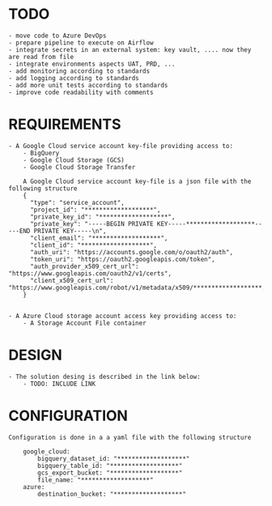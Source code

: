 # TODO
    - move code to Azure DevOps
    - prepare pipeline to execute on Airflow
    - integrate secrets in an external system: key vault, .... now they are read from file
    - integrate environments aspects UAT, PRD, ...
    - add monitoring according to standards
    - add logging according to standards
    - add more unit tests according to standards
    - improve code readability with comments

# REQUIREMENTS
    - A Google Cloud service account key-file providing access to:
        - BigQuery
        - Google Cloud Storage (GCS)
        - Google Cloud Storage Transfer

        A Google Cloud service account key-file is a json file with the following structure
        {
          "type": "service_account",
          "project_id": "*******************",
          "private_key_id": "*******************",
          "private_key": "-----BEGIN PRIVATE KEY-----*******************-----END PRIVATE KEY-----\n",
          "client_email": "*******************",
          "client_id": "*******************",
          "auth_uri": "https://accounts.google.com/o/oauth2/auth",
          "token_uri": "https://oauth2.googleapis.com/token",
          "auth_provider_x509_cert_url": "https://www.googleapis.com/oauth2/v1/certs",
          "client_x509_cert_url": "https://www.googleapis.com/robot/v1/metadata/x509/*******************.iam.gserviceaccount.com"
        }


    - A Azure Cloud storage account access key providing access to:
        - A Storage Account File container

# DESIGN
    - The solution desing is described in the link below:
        - TODO: INCLUDE LINK

# CONFIGURATION
    Configuration is done in a a yaml file with the following structure

        google_cloud:
            bigquery_dataset_id: "*******************"
            bigquery_table_id: "*******************"
            gcs_export_bucket: "*******************"
            file_name: "*******************"
        azure:
            destination_bucket: "*******************"